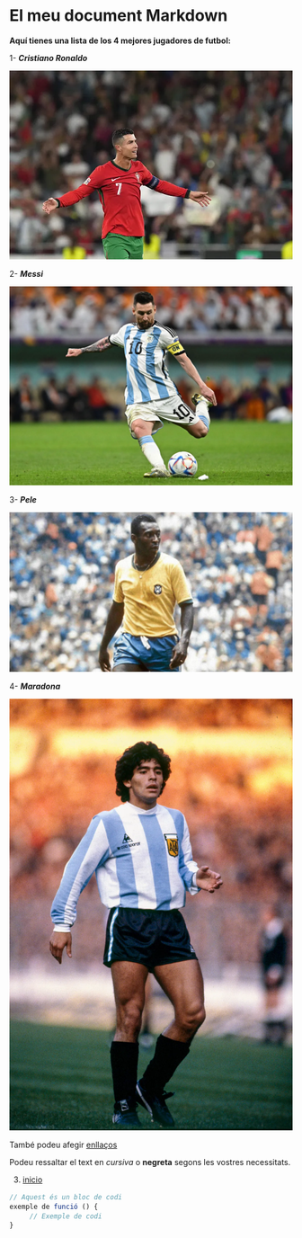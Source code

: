 # El meu document Markdown

**Aquí tienes una lista de los 4 mejores jugadores de futbol:**

1- ***Cristiano Ronaldo***

![Imatge d'exemple](CRISTIANORONALDO.webp)

2- ***Messi***

![Imatge d'exemple](MESSI.webp)


3- ***Pele***

![Imatge d'exemple](PELE.jpeg)


4- ***Maradona***

![Imatge d'exemple](MARADONA.webp)


També podeu afegir [enllaços](https://www.transfermarkt.es/cristiano-ronaldo/profil/spieler/8198)

Podeu ressaltar el text en *cursiva* o **negreta** segons les vostres necessitats.

3. [inicio]()
   
```javascript
// Aquest és un bloc de codi
exemple de funció () {
     // Exemple de codi
}
